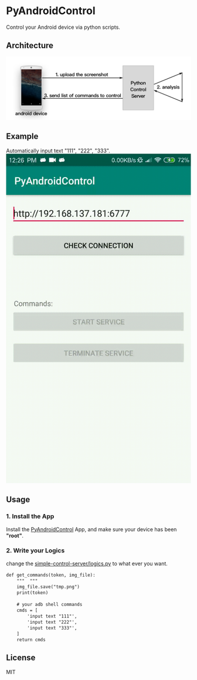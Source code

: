 # PyAndroidControl
Control your Android device via python scripts.

## Architecture
![](architecture.png)

## Example
Automatically input text "111", "222", "333".
![](example.gif)

## Usage
### 1. Install the App
Install the [PyAndroidControl](https://github.com/nladuo/PyAndroidControl/releases) App, and make sure your device has been **"root"**.

### 2. Write your Logics
change the [simple-control-server/logics.py](simple-control-server/logics.py) to what ever you want.
```
def get_commands(token, img_file):
    """  """
    img_file.save("tmp.png")
    print(token)

    # your adb shell commands
    cmds = [
        'input text "111"',
        'input text "222"',
        'input text "333"',
    ]
    return cmds
```
## License
MIT
